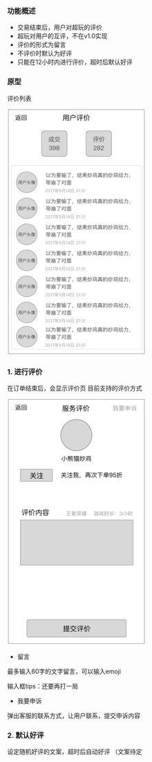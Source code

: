 ### 功能概述
* 交易结束后，用户对超玩的评价
* 超玩对用户的互评，不在v1.0实现
* 评价的形式为留言
* 不评价时默认为好评
* 只能在12小时内进行评价，超时后默认好评


### 原型

评价列表

![](img/用户评价.jpg)


### 1. 进行评价
在订单结束后，会显示评价页
目前支持的评价方式

![](img/服务评价.jpg)

* 留言

最多输入60字的文字留言，可以输入emoji

输入框tips：还要再打一局

* 我要申诉

弹出客服的联系方式，让用户联系，提交申诉内容

### 2. 默认好评
设定随机好评的文案，超时后自动好评
（文案待定


